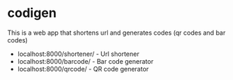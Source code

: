# codigen
This is a web app that shortens url and generates codes (qr codes and bar codes)

* localhost:8000/shortener/   -  Url shortener
* localhost:8000/barcode/   -  Bar code generator
* localhost:8000/qrcode/   -  QR code generator
